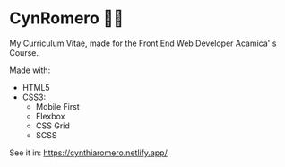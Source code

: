 # CynRomero 👩🏻
My Curriculum Vitae, made for the Front End Web Developer Acamica' s Course. 

Made with:

- HTML5
- CSS3:
  - Mobile First
  - Flexbox
  - CSS Grid
  - SCSS

See it in:
https://cynthiaromero.netlify.app/

